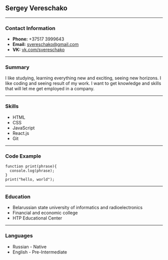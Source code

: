 ## Sergey Vereschako
----
### Contact Information

* **Phone:** +37517 3999643
* **Email:** svereschako@gmail.com
* **VK:** [vk.com/svereschako](https://vk.com/svereschako)

----
### Summary
I like studying, learning everything new and exciting, seeing new horizons. I like coding and seeing result of my work. I want to get knowledge and skills that will let me get employed in a company.

----
### Skills
* HTML
* CSS
* JavaScript
* React.js
* Git

----
### Code Example
```
function print(phrase){
  console.log(phrase);
}
print("hello, world");
````
----
### Education
* Belarussian state university of informatics and radioelectronics
* Financial and economic college
* HTP Educational Center

----
### Languages
* Russian - Native
* English - Pre-Intermediate

